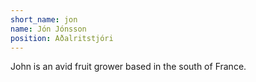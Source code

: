 ```yaml
---
short_name: jon
name: Jón Jónsson
position: Aðalritstjóri
---
```

John is an avid fruit grower based in the south of France. 